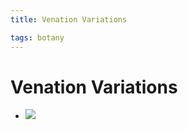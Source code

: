 ```yaml
---
title: Venation Variations

tags: botany 
---
```


# Venation Variations
- ![](Pasted%20image%2020220914143049.png)